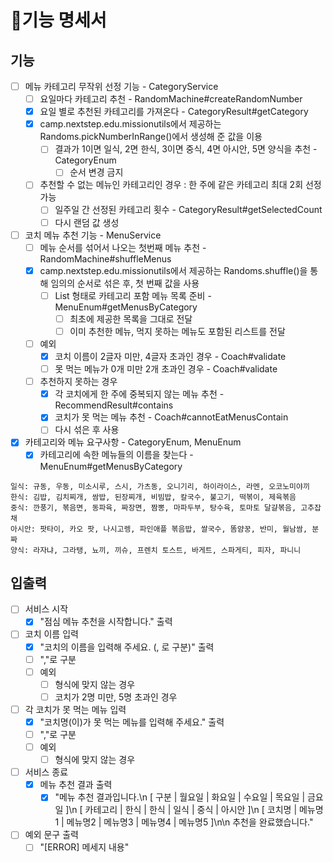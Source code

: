 # 🚀기능 명세서

## 기능
- [ ] 메뉴 카테고리 무작위 선정 기능 - CategoryService
  - [ ] 요일마다 카테고리 추천 - RandomMachine#createRandomNumber
  - [x] 요일 별로 추천된 카테고리를 가져온다 - CategoryResult#getCategory
  - [x] camp.nextstep.edu.missionutils에서 제공하는 Randoms.pickNumberInRange()에서 생성해 준 값을 이용
    - [ ] 결과가 1이면 일식, 2면 한식, 3이면 중식, 4면 아시안, 5면 양식을 추천 - CategoryEnum
      - [ ] 순서 변경 금지
  - [ ] 추천할 수 없는 메뉴인 카테고리인 경우 : 한 주에 같은 카테고리 최대 2회 선정 가능
    - [ ] 일주일 간 선정된 카테고리 횟수 - CategoryResult#getSelectedCount
    - [ ] 다시 랜덤 값 생성 
- [ ] 코치 메뉴 추천 기능 - MenuService
  - [ ] 메뉴 순서를 섞어서 나오는 첫번째 메뉴 추천 - RandomMachine#shuffleMenus
  - [x] camp.nextstep.edu.missionutils에서 제공하는 Randoms.shuffle()을 통해 임의의 순서로 섞은 후, 첫 번째 값을 사용
    - [ ] List<String> 형태로 카테고리 포함 메뉴 목록 준비 - MenuEnum#getMenusByCategory
      - [ ] 최초에 제공한 목록을 그대로 전달
      - [ ] 이미 추천한 메뉴, 먹지 못하는 메뉴도 포함된 리스트를 전달
  - [ ] 예외
    - [x] 코치 이름이 2글자 미만, 4글자 초과인 경우 - Coach#validate
    - [ ] 못 먹는 메뉴가 0개 미만 2개 초과인 경우 - Coach#validate
  - [ ] 추천하지 못하는 경우 
    - [x] 각 코치에게 한 주에 중복되지 않는 메뉴 추천 - RecommendResult#contains
    - [x] 코치가 못 먹는 메뉴 추천 - Coach#cannotEatMenusContain
    - [ ] 다시 섞은 후 사용
- [x] 카테고리와 메뉴 요구사항 - CategoryEnum, MenuEnum
  - [x] 카테고리에 속한 메뉴들의 이름을 찾는다 - MenuEnum#getMenusByCategory
```
일식: 규동, 우동, 미소시루, 스시, 가츠동, 오니기리, 하이라이스, 라멘, 오코노미야끼
한식: 김밥, 김치찌개, 쌈밥, 된장찌개, 비빔밥, 칼국수, 불고기, 떡볶이, 제육볶음
중식: 깐풍기, 볶음면, 동파육, 짜장면, 짬뽕, 마파두부, 탕수육, 토마토 달걀볶음, 고추잡채
아시안: 팟타이, 카오 팟, 나시고렝, 파인애플 볶음밥, 쌀국수, 똠얌꿍, 반미, 월남쌈, 분짜
양식: 라자냐, 그라탱, 뇨끼, 끼슈, 프렌치 토스트, 바게트, 스파게티, 피자, 파니니
```


## 입출력
- [ ] 서비스 시작
  - [x] "점심 메뉴 추천을 시작합니다." 출력
- [ ] 코치 이름 입력
  - [x] "코치의 이름을 입력해 주세요. (, 로 구분)" 출력
  - [ ] ","로 구분
  - [ ] 예외
    - [ ] 형식에 맞지 않는 경우
    - [ ] 코치가 2명 미만, 5명 초과인 경우
- [ ] 각 코치가 못 먹는 메뉴 입력
  - [x] "코치명(이)가 못 먹는 메뉴를 입력해 주세요." 출력
  - [ ] ","로 구분
  - [ ] 예외
    - [ ] 형식에 맞지 않는 경우
- [ ] 서비스 종료
  - [x] 메뉴 추천 결과 출력
    - [x] "메뉴 추천 결과입니다.\n
      [ 구분 | 월요일 | 화요일 | 수요일 | 목요일 | 금요일 ]\n
      [ 카테고리 | 한식 | 한식 | 일식 | 중식 | 아시안 ]\n
      [ 코치명 | 메뉴명1 | 메뉴명2 | 메뉴명3 | 메뉴명4 | 메뉴명5 ]\n\n
      추천을 완료했습니다."
- [ ] 예외 문구 출력
  - [ ] "[ERROR] 메세지 내용"
